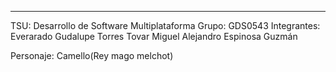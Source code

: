 ________________________________________________
TSU:
Desarrollo de Software Multiplataforma
Grupo:
GDS0543
Integrantes:
Everarado Gudalupe Torres Tovar
Miguel Alejandro Espinosa Guzmán 

Personaje:
Camello(Rey mago melchot)
